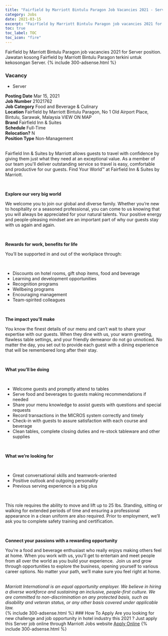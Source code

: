 ```yaml
---
title: "Fairfield by Marriott Bintulu Paragon Job Vacancies 2021 - Server" 
category: Jobs 
date: 2021-03-15 
excerpt: "Fairfield by Marriott Bintulu Paragon job vacancies 2021 for Server position. Jawatan kosong Fairfield by Marriott Bintulu Paragon terkini untuk kekosongan Server." 
toc: true 
toc_label: TOC 
toc_icon: "fire" 
--- 
```


Fairfield by Marriott Bintulu Paragon job vacancies 2021 for Server position. Jawatan kosong Fairfield by Marriott Bintulu Paragon terkini untuk kekosongan Server. 
{% include 300-adsense.html %} 
### Vacancy 
- Server 
<div><div><b>Posting Date</b> Mar 15, 2021<br><b>Job Number</b> 21021762<br><b>Job Category</b> Food and Beverage &amp; Culinary<br><b>Location</b> Fairfield by Marriott Bintulu Paragon, No 1 Old Airport Place, Bintulu, Sarawak, Malaysia VIEW ON MAP<br><b>Brand</b> Fairfield Inn &amp; Suites<br><b>Schedule</b> Full-Time<br><b>Relocation?</b> N<br><b>Position Type</b> Non-Management<br><br><p>Fairfield Inn &amp; Suites by Marriott allows guests to travel with confidence by giving them just what they need at an exceptional value. As a member of our team you'll deliver outstanding service so travel is easy, comfortable and productive for our guests. Find Your World&#8482; at Fairfield Inn &amp; Suites by Marriott.</p><br></div><div> <p><strong>Explore our very big world</strong></p> <p>We welcome you to join our global and diverse family. Whether you&#8217;re new to hospitality or a seasoned professional, you can come to us knowing that you will always be appreciated for your natural talents. Your positive energy and people-pleasing mindset are an important part of why our guests stay with us again and again.</p> <p>&#160;</p> <p><strong>Rewards for work, benefits for life</strong></p> <p>You&#8217;ll be supported in and out of the workplace through:</p> <p>&#160;</p> <ul> <li>Discounts on hotel rooms, gift shop items, food and beverage</li> <li>Learning and development opportunities</li> <li>Recognition programs</li> <li>Wellbeing programs</li> <li>Encouraging management</li> <li>Team-spirited colleagues</li> </ul> <p>&#160;</p> <p><strong>The impact you&#8217;ll make&#160;</strong></p> <p>You know the finest details of our menu and can&#8217;t wait to share your expertise with our guests. When they dine with us, your warm greeting, flawless table settings, and your friendly demeanor do not go unnoticed. No matter the day, you set out to provide each guest with a dining experience that will be remembered long after their stay<em>.&#160;&#160;&#160;</em></p> <p>&#160;</p> <p><strong>What you&#8217;ll be doing</strong></p> <p>&#160;</p> <ul> <li>Welcome guests and promptly attend to tables</li> <li>Serve food and beverages to guests making recommendations if needed</li> <li>Share your menu knowledge to assist guests with questions and special requests</li> <li>Record transactions in the MICROS system correctly and timely</li> <li>Check-in with guests to assure satisfaction with each course and beverage</li> <li>Clean tables, complete closing duties and re-stock tableware and other supplies</li> </ul> <p>&#160;</p> <p><strong>What we&#8217;re looking for</strong></p> <p><strong>&#160;</strong></p> <ul> <li>Great conversational skills and teamwork-oriented</li> <li>Positive outlook and outgoing personality</li> <li>Previous serving experience is a big plus</li> </ul> <p>&#160;</p> <p>This role requires the ability to move and lift up to 25 lbs. Standing, sitting or walking for extended periods of time and ensuring a professional appearance in a clean uniform are also required. Prior to employment, we&#8217;ll ask you to complete safety training and certification.</p> <p>&#160;</p> <p><strong>Connect your passions with a rewarding opportunity</strong></p> <p>You&#8217;re a food and beverage enthusiast who really enjoys making others feel at home. When you work with us, you'll get to entertain and meet people from all over the world as you build your experience. &#160;Join us and grow through opportunities to explore the business, opening yourself to various career options. No matter your path, we&#8217;ll make sure you feel right at home.</p> </div> <div> &#160;</div> <em>Marriott International is an equal opportunity employer.&#160;We believe in hiring a diverse workforce and sustaining an inclusive, people-first culture.&#160;We are committed to non-discrimination on&#160;any&#160;protected&#160;basis, such as disability and veteran status, or any other basis covered under applicable law.</em><br></div> 
{% include 300-adsense.html %} 
### How To Apply 
Are you looking for new challenge and job opportunity in hotel industry this 2021 ?
Just apply this Server job online through Marriott Jobs website 
<a href="https://jobs.marriott.com/marriott/jobs/21021762?lang=en-us" class="btn btn--info" target="_blank" rel="nofollow noopenner">Apply Online</a> 
{% include 300-adsense.html %} 